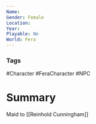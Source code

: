 ```yaml
---
Name: 
Gender: Female
Location: 
Year: 
Playable: No
World: Fera
---
```


### Tags
#Character #FeraCharacter  #NPC 

# Summary

Maid to [[Reinhold Cunningham]]